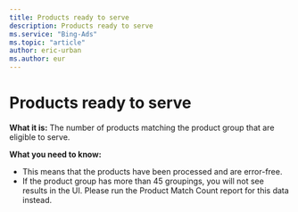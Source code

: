 ```yaml
---
title: Products ready to serve
description: Products ready to serve
ms.service: "Bing-Ads"
ms.topic: "article"
author: eric-urban
ms.author: eur
---
```


# Products ready to serve

**What it is:**  The number of products matching the product group that are eligible to serve.

**What you need to know:**
- This means that the products have been processed and are error-free.
- If the product group has more than 45 groupings, you will not see results in the UI. Please run the Product Match Count report for this data instead.


